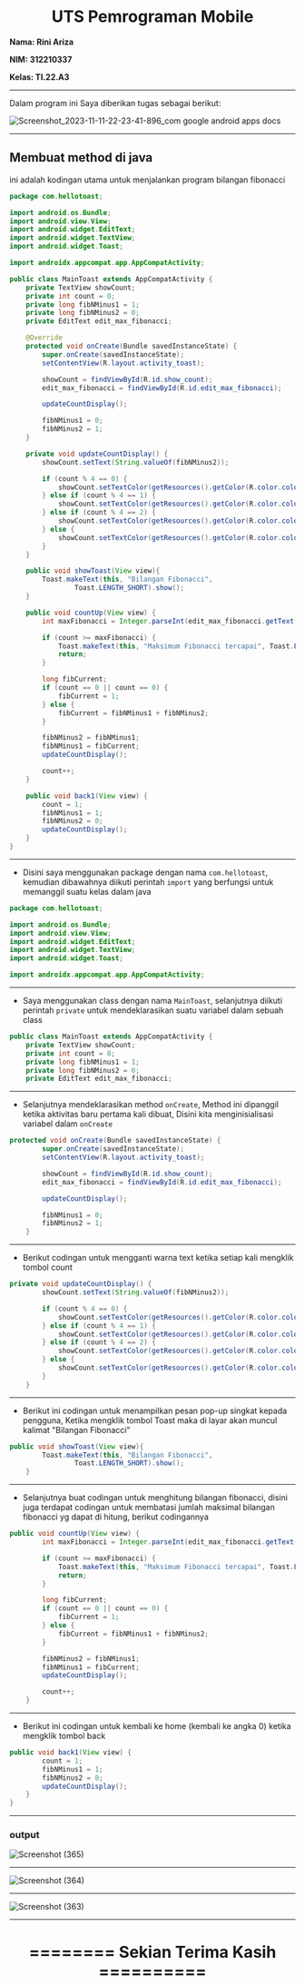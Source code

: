 <h1 align="center"><b>UTS Pemrograman Mobile</b></h1> 

**Nama: Rini Ariza**

**NIM: 312210337**

**Kelas: TI.22.A3**

---

Dalam program ini Saya diberikan tugas sebagai berikut:

![Screenshot_2023-11-11-22-23-41-896_com google android apps docs](https://github.com/rniarzz/UTS-PEMROGRAMAN-MOBILE/assets/115542704/fc81c6a6-c5a8-4255-b2dd-0b14df36472e)

---

## Membuat method di java

ini adalah kodingan utama untuk menjalankan program bilangan fibonacci

```java
package com.hellotoast;

import android.os.Bundle;
import android.view.View;
import android.widget.EditText;
import android.widget.TextView;
import android.widget.Toast;

import androidx.appcompat.app.AppCompatActivity;

public class MainToast extends AppCompatActivity {
    private TextView showCount;
    private int count = 0;
    private long fibNMinus1 = 1;
    private long fibNMinus2 = 0;
    private EditText edit_max_fibonacci;

    @Override
    protected void onCreate(Bundle savedInstanceState) {
        super.onCreate(savedInstanceState);
        setContentView(R.layout.activity_toast);

        showCount = findViewById(R.id.show_count);
        edit_max_fibonacci = findViewById(R.id.edit_max_fibonacci);

        updateCountDisplay();

        fibNMinus1 = 0;
        fibNMinus2 = 1;
    }

    private void updateCountDisplay() {
        showCount.setText(String.valueOf(fibNMinus2));

        if (count % 4 == 0) {
            showCount.setTextColor(getResources().getColor(R.color.colorPrimary));
        } else if (count % 4 == 1) {
            showCount.setTextColor(getResources().getColor(R.color.colorAccent));
        } else if (count % 4 == 2) {
            showCount.setTextColor(getResources().getColor(R.color.colorPrimary));
        } else {
            showCount.setTextColor(getResources().getColor(R.color.colorAccent));
        }
    }

    public void showToast(View view){
        Toast.makeText(this, "Bilangan Fibonacci",
                Toast.LENGTH_SHORT).show();
    }

    public void countUp(View view) {
        int maxFibonacci = Integer.parseInt(edit_max_fibonacci.getText().toString());

        if (count >= maxFibonacci) {
            Toast.makeText(this, "Maksimum Fibonacci tercapai", Toast.LENGTH_SHORT).show();
            return;
        }

        long fibCurrent;
        if (count == 0 || count == 0) {
            fibCurrent = 1;
        } else {
            fibCurrent = fibNMinus1 + fibNMinus2;
        }

        fibNMinus2 = fibNMinus1;
        fibNMinus1 = fibCurrent;
        updateCountDisplay();

        count++;
    }

    public void back1(View view) {
        count = 1;
        fibNMinus1 = 1;
        fibNMinus2 = 0;
        updateCountDisplay();
    }
}

```
---

- Disini saya menggunakan package dengan nama `com.hellotoast`, kemudian dibawahnya diikuti perintah `import` yang berfungsi untuk memanggil suatu kelas dalam java
```java
package com.hellotoast;

import android.os.Bundle;
import android.view.View;
import android.widget.EditText;
import android.widget.TextView;
import android.widget.Toast;

import androidx.appcompat.app.AppCompatActivity;
```
---
- Saya menggunakan class dengan nama `MainToast`, selanjutnya diikuti perintah `private` untuk mendeklarasikan suatu variabel dalam sebuah class
```java
public class MainToast extends AppCompatActivity {
    private TextView showCount;
    private int count = 0;
    private long fibNMinus1 = 1;
    private long fibNMinus2 = 0;
    private EditText edit_max_fibonacci;
```
---
- Selanjutnya mendeklarasikan method `onCreate`, Method ini dipanggil ketika aktivitas baru pertama kali dibuat, Disini kita menginisialisasi variabel dalam `onCreate`
```java
protected void onCreate(Bundle savedInstanceState) {
        super.onCreate(savedInstanceState);
        setContentView(R.layout.activity_toast);

        showCount = findViewById(R.id.show_count);
        edit_max_fibonacci = findViewById(R.id.edit_max_fibonacci);

        updateCountDisplay();

        fibNMinus1 = 0;
        fibNMinus2 = 1;
    }
```
---
- Berikut codingan untuk mengganti warna text ketika setiap kali mengklik tombol count
```java
private void updateCountDisplay() {
        showCount.setText(String.valueOf(fibNMinus2));

        if (count % 4 == 0) {
            showCount.setTextColor(getResources().getColor(R.color.colorPrimary));
        } else if (count % 4 == 1) {
            showCount.setTextColor(getResources().getColor(R.color.colorAccent));
        } else if (count % 4 == 2) {
            showCount.setTextColor(getResources().getColor(R.color.colorPrimary));
        } else {
            showCount.setTextColor(getResources().getColor(R.color.colorAccent));
        }
    }
```
---
- Berikut ini codingan untuk menampilkan pesan pop-up singkat kepada pengguna, Ketika mengklik tombol Toast maka di layar akan muncul kalimat "Bilangan Fibonacci"
```java
public void showToast(View view){
        Toast.makeText(this, "Bilangan Fibonacci",
                Toast.LENGTH_SHORT).show();
    }
```
---
- Selanjutnya buat codingan untuk menghitung bilangan fibonacci, disini juga terdapat codingan untuk membatasi jumlah maksimal bilangan fibonacci yg dapat di hitung, berikut codingannya
```java
public void countUp(View view) {
        int maxFibonacci = Integer.parseInt(edit_max_fibonacci.getText().toString());

        if (count >= maxFibonacci) {
            Toast.makeText(this, "Maksimum Fibonacci tercapai", Toast.LENGTH_SHORT).show();
            return;
        }

        long fibCurrent;
        if (count == 0 || count == 0) {
            fibCurrent = 1;
        } else {
            fibCurrent = fibNMinus1 + fibNMinus2;
        }

        fibNMinus2 = fibNMinus1;
        fibNMinus1 = fibCurrent;
        updateCountDisplay();

        count++;
    }
```
---
- Berikut ini codingan untuk kembali ke home (kembali ke angka 0) ketika mengklik tombol back
```java
public void back1(View view) {
        count = 1;
        fibNMinus1 = 1;
        fibNMinus2 = 0;
        updateCountDisplay();
    }
}
```
---
### output

![Screenshot (365)](https://github.com/rniarzz/UTS-PEMROGRAMAN-MOBILE/assets/115542704/6300f179-2918-4a2a-a06b-9f36f9566d60)

---

![Screenshot (364)](https://github.com/rniarzz/UTS-PEMROGRAMAN-MOBILE/assets/115542704/710cb2e6-60ef-4e07-8f1c-7be2eed8e2c0)

---

![Screenshot (363)](https://github.com/rniarzz/UTS-PEMROGRAMAN-MOBILE/assets/115542704/e2c01031-70e2-48d6-9389-e8f06cb0786a)

---

<h1 <p align="center"><b>======== Sekian Terima Kasih ==========</b></p></h1>
